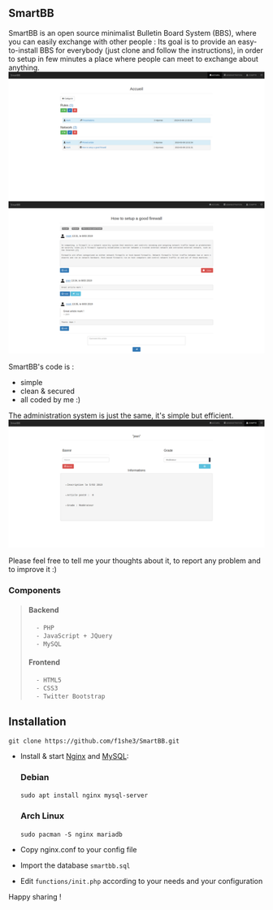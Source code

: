 ## SmartBB ##

SmartBB is an open source minimalist Bulletin Board System (BBS), where you can easily exchange with other people :
Its goal is to provide an easy-to-install BBS for everybody (just clone and follow the instructions), in order to setup in few minutes
a place where people can meet to exchange about anything.  
![Home page](https://raw.githubusercontent.com/f1she3/SmartBB/master/screenshots/Home%20page.png?raw=true "SmartBB")
![Article & comments](https://github.com/f1she3/SmartBB/blob/master/screenshots/article%20&%20comments.png?raw=true "Article")

SmartBB's code is :

- simple
- clean & secured
- all coded by me :)

The administration system is just the same, it's simple but efficient.
![Admin page](https://raw.githubusercontent.com/f1she3/SmartBB/master/screenshots/Admin%20page.png?raw=true "SmartBB")

Please feel free to tell me your thoughts about it, to report any problem and to improve it :)

### Components ###
>	#### Backend ####
>		- PHP
>		- JavaScript + JQuery
> 		- MySQL
>	#### Frontend ####
>		- HTML5
>		- CSS3
>		- Twitter Bootstrap
## Installation ##
```
git clone https://github.com/f1she3/SmartBB.git
```
- Install & start [Nginx](https://nginx.org/) and [MySQL](https://mariadb.org/): 
  ### Debian ###
  `sudo apt install nginx mysql-server`
  ### Arch Linux ###
  `sudo pacman -S nginx mariadb`

- Copy nginx.conf to your config file
- Import the database `smartbb.sql`
- Edit `functions/init.php` according to your needs and your configuration

Happy sharing !
